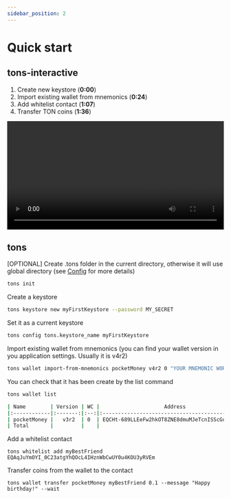 ```yaml
---
sidebar_position: 2
---
```



# Quick start

## tons-interactive

1. Create new keystore (**0:00**) <br />
2. Import existing wallet from mnemonics (**0:24**) <br />
3. Add whitelist contact (**1:07**) <br /> 
4. Transfer TON coins (**1:36**)


<video controls width="100%" height="auto">
  <source src="https://tonfactory.github.io/tons-docs/vid/tons-interactive-quick-start.mov" type="video/mp4" />
</video>

## tons
[OPTIONAL] Create .tons folder in the current directory, otherwise it will use global directory (see [Config](/config) for more details)

```bash
tons init
```

Create a keystore
```bash
tons keystore new myFirstKeystore --password MY_SECRET
```

Set it as a current keystore
```bash
tons config tons.keystore_name myFirstKeystore
```

Import existing wallet from mnemonics (you can find your wallet version in you application settings. Usually it is v4r2)
```bash
tons wallet import-from-mnemonics pocketMoney v4r2 0 "YOUR MNEMONIC WORDS HERE" --save-to-whitelist myPocketMoney
```

You can check that it has been create by the list command
```bash
tons wallet list
```
```bash
| Name        | Version | WC |                     Address                      | Comment | State  | Balance |
|:------------|:-------:|:--:|:------------------------------------------------:|:--------|:------:|--------:|
| pocketMoney |   v3r2  | 0  | EQCHt-689LLEeFw2hkOT8ZNE8dmuMJeTcnISScGujIk-Sx2W | None    | Active |     1.0 |
| Total       |         |    |                                                  |         |        |     1.0 |
```

Add a whitelist contact
```
tons whitelist add myBestFriend EQAqJuYmOYI_0C23atgYhQOcL4IHznWbCwUY0u4KOU3yRVEm
```

Transfer coins from the wallet to the contact

```
tons wallet transfer pocketMoney myBestFriend 0.1 --message "Happy birthday!" --wait
```
